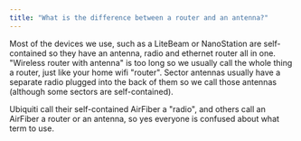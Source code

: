 ```yaml
---
title: "What is the difference between a router and an antenna?"
---
```

Most of the devices we use, such as a LiteBeam or NanoStation are self-contained so they have an antenna, radio and ethernet router all in one. "Wireless router with antenna" is too long so we usually call the whole thing a router, just like your home wifi "router". Sector antennas usually have a separate radio plugged into the back of them so we call those antennas (although some sectors are self-contained). 

Ubiquiti call their self-contained AirFiber a "radio", and others call an AirFiber a router or an antenna, so yes everyone is confused about what term to use.